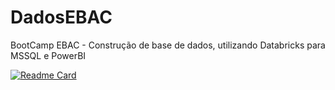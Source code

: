 # DadosEBAC
BootCamp EBAC - Construção de base de dados, utilizando Databricks para MSSQL e PowerBI

[![Readme Card](https://github-readme-stats.vercel.app/api/pin/?username=anuraghazra&repo=github-readme-stats)](https://github.com/nataliacolive/github-readme-stats)

